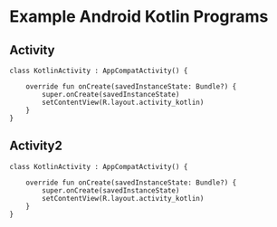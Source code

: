 # Example Android Kotlin Programs

## Activity
```
class KotlinActivity : AppCompatActivity() {

    override fun onCreate(savedInstanceState: Bundle?) {
        super.onCreate(savedInstanceState)
        setContentView(R.layout.activity_kotlin)
    }
}
```

## Activity2
```
class KotlinActivity : AppCompatActivity() {

    override fun onCreate(savedInstanceState: Bundle?) {
        super.onCreate(savedInstanceState)
        setContentView(R.layout.activity_kotlin)
    }
}
```